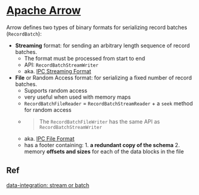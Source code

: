 # [Apache Arrow](https://arrow.apache.org/)

Arrow defines two types of binary formats for serializing record batches (`RecordBatch`):
- **Streaming** format: for sending an arbitrary length sequence of record batches.
  - The format must be processed from start to end
  - API: `RecordBatchStreamWriter`
  - aka. [IPC Streaming Format](https://arrow.apache.org/docs/format/Columnar.html#ipc-streaming-format)
- **File** or Random Access format: for serializing a fixed number of record batches.
  - Supports random access
  - very useful when used with memory maps
  - `RecordBatchFileReader` = `RecordBatchStreamReader` + a `seek` method for random access
  - > The `RecordBatchFileWriter` has the same API as `RecordBatchStreamWriter`
  - aka. [IPC File Format](https://arrow.apache.org/docs/format/Columnar.html#ipc-file-format)
  - has a footer containing: 1. **a redundant copy of the schema** 2. memory **offsets and sizes** for each of the data blocks in the file
## Ref
[data-integration: stream or batch](https://github.com/davidkhala/data-integration/wiki#stream-vs-batch)
